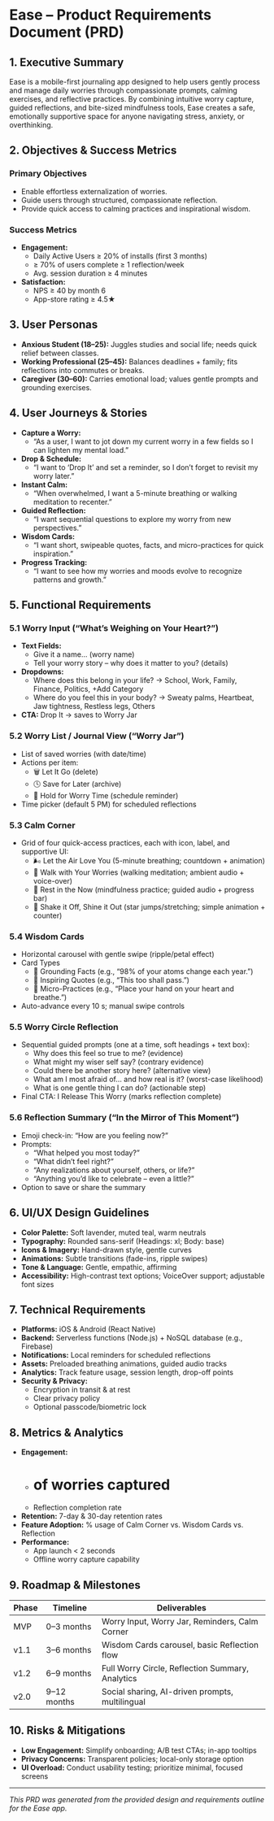 # Ease – Product Requirements Document (PRD)

## 1. Executive Summary
Ease is a mobile-first journaling app designed to help users gently process and manage daily worries through compassionate prompts, calming exercises, and reflective practices. By combining intuitive worry capture, guided reflections, and bite-sized mindfulness tools, Ease creates a safe, emotionally supportive space for anyone navigating stress, anxiety, or overthinking.

## 2. Objectives & Success Metrics
### Primary Objectives
- Enable effortless externalization of worries.
- Guide users through structured, compassionate reflection.
- Provide quick access to calming practices and inspirational wisdom.

### Success Metrics
- **Engagement:**
  - Daily Active Users ≥ 20% of installs (first 3 months)
  - ≥ 70% of users complete ≥ 1 reflection/week
  - Avg. session duration ≥ 4 minutes
- **Satisfaction:**
  - NPS ≥ 40 by month 6
  - App-store rating ≥ 4.5★

## 3. User Personas
- **Anxious Student (18–25):** Juggles studies and social life; needs quick relief between classes.
- **Working Professional (25–45):** Balances deadlines + family; fits reflections into commutes or breaks.
- **Caregiver (30–60):** Carries emotional load; values gentle prompts and grounding exercises.

## 4. User Journeys & Stories
- **Capture a Worry:**
  - “As a user, I want to jot down my current worry in a few fields so I can lighten my mental load.”
- **Drop & Schedule:**
  - “I want to ‘Drop It’ and set a reminder, so I don’t forget to revisit my worry later.”
- **Instant Calm:**
  - “When overwhelmed, I want a 5-minute breathing or walking meditation to recenter.”
- **Guided Reflection:**
  - “I want sequential questions to explore my worry from new perspectives.”
- **Wisdom Cards:**
  - “I want short, swipeable quotes, facts, and micro-practices for quick inspiration.”
- **Progress Tracking:**
  - “I want to see how my worries and moods evolve to recognize patterns and growth.”

## 5. Functional Requirements
### 5.1 Worry Input (“What’s Weighing on Your Heart?”)
- **Text Fields:**
  - Give it a name… (worry name)
  - Tell your worry story – why does it matter to you? (details)
- **Dropdowns:**
  - Where does this belong in your life? → School, Work, Family, Finance, Politics, +Add Category
  - Where do you feel this in your body? → Sweaty palms, Heartbeat, Jaw tightness, Restless legs, Others
- **CTA:** Drop It → saves to Worry Jar

### 5.2 Worry List / Journal View (“Worry Jar”)
- List of saved worries (with date/time)
- Actions per item:
  - 🗑️ Let It Go (delete)
  - 🕓 Save for Later (archive)
  - 🪷 Hold for Worry Time (schedule reminder)
- Time picker (default 5 PM) for scheduled reflections

### 5.3 Calm Corner
- Grid of four quick-access practices, each with icon, label, and supportive UI:
  - 🌬️ Let the Air Love You (5-minute breathing; countdown + animation)
  - 🚶 Walk with Your Worries (walking meditation; ambient audio + voice-over)
  - 🧘 Rest in the Now (mindfulness practice; guided audio + progress bar)
  - 🌟 Shake it Off, Shine it Out (star jumps/stretching; simple animation + counter)

### 5.4 Wisdom Cards
- Horizontal carousel with gentle swipe (ripple/petal effect)
- Card Types
  - 🧠 Grounding Facts (e.g., “98% of your atoms change each year.”)
  - 💬 Inspiring Quotes (e.g., “This too shall pass.”)
  - 🌿 Micro-Practices (e.g., “Place your hand on your heart and breathe.”)
- Auto-advance every 10 s; manual swipe controls

### 5.5 Worry Circle Reflection
- Sequential guided prompts (one at a time, soft headings + text box):
  - Why does this feel so true to me? (evidence)
  - What might my wiser self say? (contrary evidence)
  - Could there be another story here? (alternative view)
  - What am I most afraid of… and how real is it? (worst-case likelihood)
  - What is one gentle thing I can do? (actionable step)
- Final CTA: I Release This Worry (marks reflection complete)

### 5.6 Reflection Summary (“In the Mirror of This Moment”)
- Emoji check-in: “How are you feeling now?”
- Prompts:
  - “What helped you most today?”
  - “What didn’t feel right?”
  - “Any realizations about yourself, others, or life?”
  - “Anything you’d like to celebrate – even a little?”
- Option to save or share the summary

## 6. UI/UX Design Guidelines
- **Color Palette:** Soft lavender, muted teal, warm neutrals
- **Typography:** Rounded sans-serif (Headings: xl; Body: base)
- **Icons & Imagery:** Hand-drawn style, gentle curves
- **Animations:** Subtle transitions (fade-ins, ripple swipes)
- **Tone & Language:** Gentle, empathic, affirming
- **Accessibility:** High-contrast text options; VoiceOver support; adjustable font sizes

## 7. Technical Requirements
- **Platforms:** iOS & Android (React Native)
- **Backend:** Serverless functions (Node.js) + NoSQL database (e.g., Firebase)
- **Notifications:** Local reminders for scheduled reflections
- **Assets:** Preloaded breathing animations, guided audio tracks
- **Analytics:** Track feature usage, session length, drop-off points
- **Security & Privacy:**
  - Encryption in transit & at rest
  - Clear privacy policy
  - Optional passcode/biometric lock

## 8. Metrics & Analytics
- **Engagement:**
  - # of worries captured
  - Reflection completion rate
- **Retention:** 7-day & 30-day retention rates
- **Feature Adoption:** % usage of Calm Corner vs. Wisdom Cards vs. Reflection
- **Performance:**
  - App launch < 2 seconds
  - Offline worry capture capability

## 9. Roadmap & Milestones
| Phase | Timeline    | Deliverables                                 |
|-------|-------------|----------------------------------------------|
| MVP   | 0–3 months  | Worry Input, Worry Jar, Reminders, Calm Corner |
| v1.1  | 3–6 months  | Wisdom Cards carousel, basic Reflection flow |
| v1.2  | 6–9 months  | Full Worry Circle, Reflection Summary, Analytics |
| v2.0  | 9–12 months | Social sharing, AI-driven prompts, multilingual |

## 10. Risks & Mitigations
- **Low Engagement:** Simplify onboarding; A/B test CTAs; in-app tooltips
- **Privacy Concerns:** Transparent policies; local-only storage option
- **UI Overload:** Conduct usability testing; prioritize minimal, focused screens

---

_This PRD was generated from the provided design and requirements outline for the Ease app._
